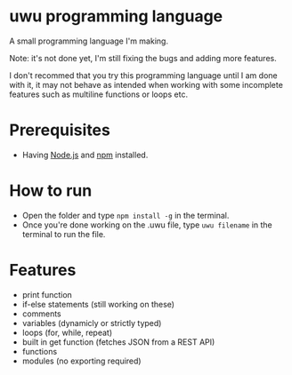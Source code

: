 # uwu programming language

A small programming language I'm making.

Note: it's not done yet, I'm still fixing the bugs and adding more features.

I don't recommed that you try this programming language until I am done with it, it may not behave as intended when working with some incomplete features such as multiline functions or loops etc.

# Prerequisites

- Having [Node.js](https://nodejs.org/en/) and [npm](https://www.npmjs.com/) installed.

# How to run

- Open the folder and type `npm install -g` in the terminal.
- Once you're done working on the .uwu file, type `uwu filename` in the terminal to run the file.

# Features

- print function
- if-else statements (still working on these)
- comments
- variables (dynamicly or strictly typed)
- loops (for, while, repeat)
- built in get function (fetches JSON from a REST API)
- functions
- modules (no exporting required)